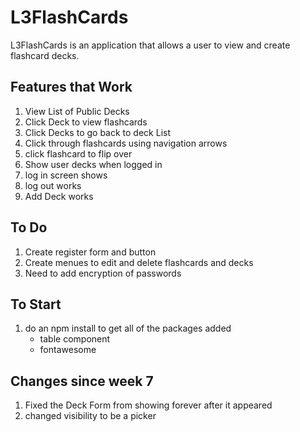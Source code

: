 # L3FlashCards
L3FlashCards is an application that allows a user to view and create flashcard decks.

## Features that Work
1. View List of Public Decks
2. Click Deck to view flashcards
3. Click Decks to go back to deck List
4. Click through flashcards using navigation arrows
5. click flashcard to flip over
6. Show user decks when logged in
7. log in screen shows 
8. log out works
9. Add Deck works 

## To Do
1. Create register form and button
2. Create menues to edit and delete flashcards and decks
3. Need to add encryption of passwords 

## To Start
1. do an npm install to get all of the packages added
    - table component
    - fontawesome

## Changes since week 7
1. Fixed the Deck Form from showing forever after it appeared 
2. changed visibility to be a picker
